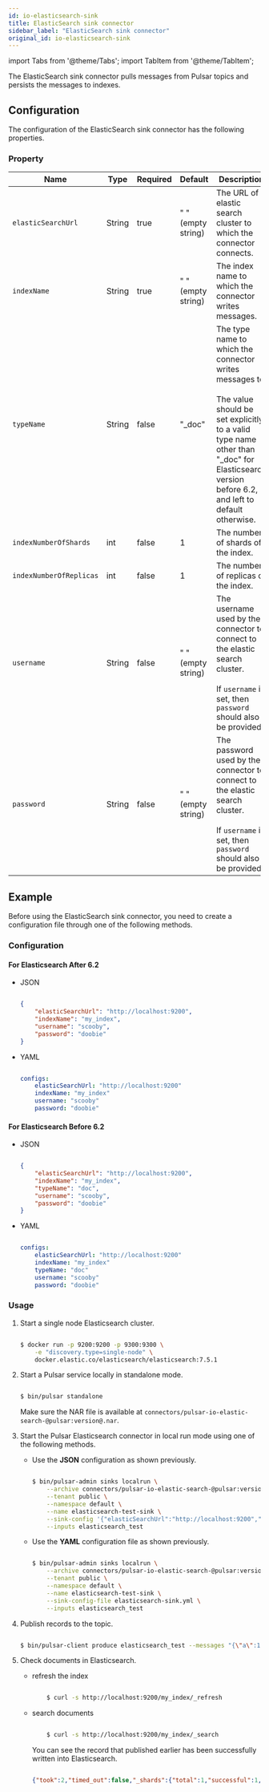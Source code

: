```yaml
---
id: io-elasticsearch-sink
title: ElasticSearch sink connector
sidebar_label: "ElasticSearch sink connector"
original_id: io-elasticsearch-sink
---
```


import Tabs from '@theme/Tabs';
import TabItem from '@theme/TabItem';


The ElasticSearch sink connector pulls messages from Pulsar topics and persists the messages to indexes.

## Configuration

The configuration of the ElasticSearch sink connector has the following properties.

### Property

| Name | Type|Required | Default | Description 
|------|----------|----------|---------|-------------|
| `elasticSearchUrl` | String| true |" " (empty string)| The URL of elastic search cluster to which the connector connects. |
| `indexName` | String| true |" " (empty string)| The index name to which the connector writes messages. |
| `typeName` | String | false | "_doc" | The type name to which the connector writes messages to. <br /><br /> The value should be set explicitly to a valid type name other than "_doc" for Elasticsearch version before 6.2, and left to default otherwise. |
| `indexNumberOfShards` | int| false |1| The number of shards of the index. |
| `indexNumberOfReplicas` | int| false |1 | The number of replicas of the index. |
| `username` | String| false |" " (empty string)| The username used by the connector to connect to the elastic search cluster. <br /><br />If `username` is set, then `password` should also be provided. |
| `password` | String| false | " " (empty string)|The password used by the connector to connect to the elastic search cluster. <br /><br />If `username` is set, then `password` should also be provided.  |

## Example

Before using the ElasticSearch sink connector, you need to create a configuration file through one of the following methods.

### Configuration

#### For Elasticsearch After 6.2

* JSON 

    ```json

    {
        "elasticSearchUrl": "http://localhost:9200",
        "indexName": "my_index",
        "username": "scooby",
        "password": "doobie"
    }

    ```

* YAML

    ```yaml

    configs:
        elasticSearchUrl: "http://localhost:9200"
        indexName: "my_index"
        username: "scooby"
        password: "doobie"

    ```

#### For Elasticsearch Before 6.2

* JSON 

    ```json

    {
        "elasticSearchUrl": "http://localhost:9200",
        "indexName": "my_index",
        "typeName": "doc",
        "username": "scooby",
        "password": "doobie"
    }

    ```

* YAML

    ```yaml

    configs:
        elasticSearchUrl: "http://localhost:9200"
        indexName: "my_index"
        typeName: "doc"
        username: "scooby"
        password: "doobie"

    ```

### Usage

1. Start a single node Elasticsearch cluster.

    ```bash

    $ docker run -p 9200:9200 -p 9300:9300 \
        -e "discovery.type=single-node" \
        docker.elastic.co/elasticsearch/elasticsearch:7.5.1

    ```

2. Start a Pulsar service locally in standalone mode.

    ```bash

    $ bin/pulsar standalone

    ```
    Make sure the NAR file is available at `connectors/pulsar-io-elastic-search-@pulsar:version@.nar`.

3. Start the Pulsar Elasticsearch connector in local run mode using one of the following methods.
    * Use the **JSON** configuration as shown previously. 

        ```bash

        $ bin/pulsar-admin sinks localrun \
            --archive connectors/pulsar-io-elastic-search-@pulsar:version@.nar \
            --tenant public \
            --namespace default \
            --name elasticsearch-test-sink \
            --sink-config '{"elasticSearchUrl":"http://localhost:9200","indexName": "my_index","username": "scooby","password": "doobie"}' \
            --inputs elasticsearch_test

        ```
    * Use the **YAML** configuration file as shown previously.
    

        ```bash

        $ bin/pulsar-admin sinks localrun \
            --archive connectors/pulsar-io-elastic-search-@pulsar:version@.nar \
            --tenant public \
            --namespace default \
            --name elasticsearch-test-sink \
            --sink-config-file elasticsearch-sink.yml \
            --inputs elasticsearch_test

        ```

4. Publish records to the topic.

    ```bash

    $ bin/pulsar-client produce elasticsearch_test --messages "{\"a\":1}"

    ```

5. Check documents in Elasticsearch.
    
    * refresh the index

        ```bash

            $ curl -s http://localhost:9200/my_index/_refresh

        ``` 
    * search documents

        ```bash

            $ curl -s http://localhost:9200/my_index/_search

        ```
        You can see the record that published earlier has been successfully written into Elasticsearch.

        ```json

        {"took":2,"timed_out":false,"_shards":{"total":1,"successful":1,"skipped":0,"failed":0},"hits":{"total":{"value":1,"relation":"eq"},"max_score":1.0,"hits":[{"_index":"my_index","_type":"_doc","_id":"FSxemm8BLjG_iC0EeTYJ","_score":1.0,"_source":{"a":1}}]}}

        ```
